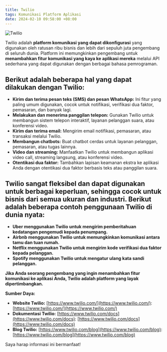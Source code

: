 ```yaml
---
title: Twilio
tags: Komunikasi Platform Aplikasi 
date: 2024-02-10 09:58:00 +08:00
---
```


![Twilio](https://www.celigo.com/wp-content/uploads/2022/11/ecosystem-hero-Twillo.png)

Twilio adalah **platform komunikasi yang dapat dikonfigurasi** yang digunakan oleh ratusan ribu bisnis dan lebih dari sepuluh juta pengembang di seluruh dunia. Platform ini memungkinkan pengembang untuk **menambahkan fitur komunikasi yang kaya ke aplikasi mereka** melalui API sederhana yang dapat digunakan dengan berbagai bahasa pemrograman.

<!--more-->

## Berikut adalah beberapa hal yang dapat dilakukan dengan Twilio:

* **Kirim dan terima pesan teks (SMS) dan pesan WhatsApp:** Ini fitur yang paling umum digunakan, cocok untuk notifikasi, verifikasi dua faktor, pemasaran, dan banyak lagi.
* **Melakukan dan menerima panggilan telepon:** Gunakan Twilio untuk membangun sistem telepon interaktif, layanan pelanggan suara, atau konferensi video.
* **Kirim dan terima email:** Mengirim email notifikasi, pemasaran, atau transaksi melalui Twilio.
* **Membangun chatbots:** Buat chatbot cerdas untuk layanan pelanggan, pemasaran, atau tugas lainnya.
* **Video dan streaming:** Manfaatkan Twilio untuk membangun aplikasi video call, streaming langsung, atau konferensi video.
* **Otentikasi dua faktor:** Tambahkan lapisan keamanan ekstra ke aplikasi Anda dengan otentikasi dua faktor berbasis teks atau panggilan suara.

## **Twilio sangat fleksibel dan dapat digunakan untuk berbagai keperluan, sehingga cocok untuk bisnis dari semua ukuran dan industri.** Berikut adalah beberapa contoh penggunaan Twilio di dunia nyata:

* **Uber menggunakan Twilio untuk mengirim pemberitahuan kedatangan pengemudi kepada penumpang.**
* **Airbnb menggunakan Twilio untuk memungkinkan komunikasi antara tamu dan tuan rumah.**
* **Netflix menggunakan Twilio untuk mengirim kode verifikasi dua faktor kepada pelanggan.**
* **Spotify menggunakan Twilio untuk mengatur ulang kata sandi pelanggan.**

**Jika Anda seorang pengembang yang ingin menambahkan fitur komunikasi ke aplikasi Anda, Twilio adalah platform yang layak dipertimbangkan.**

**Sumber Daya:**

* **Website Twilio:** [https://www.twilio.com/](https://www.twilio.com/): [https://www.twilio.com/](https://www.twilio.com/)
* **Dokumentasi Twilio:** [https://www.twilio.com/docs](https://www.twilio.com/docs): [https://www.twilio.com/docs](https://www.twilio.com/docs)
* **Blog Twilio:** [https://www.twilio.com/blog](https://www.twilio.com/blog): [https://www.twilio.com/blog](https://www.twilio.com/blog)

Saya harap informasi ini bermanfaat!
